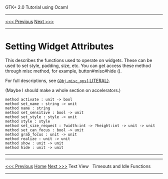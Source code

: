   GTK+ 2.0 Tutorial using Ocaml
  ------------------------------- -- ---------------------------
  [\<\<\< Previous](x1930.html)      [Next \>\>\>](c1941.html)

* * * * *

Setting Widget Attributes
=========================

This describes the functions used to operate on widgets. These can be
used to set style, padding, size, etc. You can get access these method
through misc method, for example, button\#misc\#hide ().

For full descriptions, see
[`GObj.misc_ops`{.LITERAL}](http://lablgtk.forge.ocamlcore.org/refdoc/GObj.misc_ops-c.html).

(Maybe I should make a whole section on accelerators.)

~~~~ {.PROGRAMLISTING}
method activate : unit -> bool
method set_name : string -> unit
method name : string
method set_sensitive : bool -> unit
method set_style : style -> unit
method style : style
method set_size_request : ?width:int -> ?height:int -> unit -> unit
method set_can_focus : bool -> unit
method grab_focus : unit -> unit
method realize : unit -> unit
method show : unit -> unit
method hide : unit -> unit
~~~~

* * * * *

  ------------------------------- -------------------- -----------------------------
  [\<\<\< Previous](x1930.html)   [Home](book1.html)   [Next \>\>\>](c1941.html)
  Text View                                            Timeouts and Idle Functions
  ------------------------------- -------------------- -----------------------------


